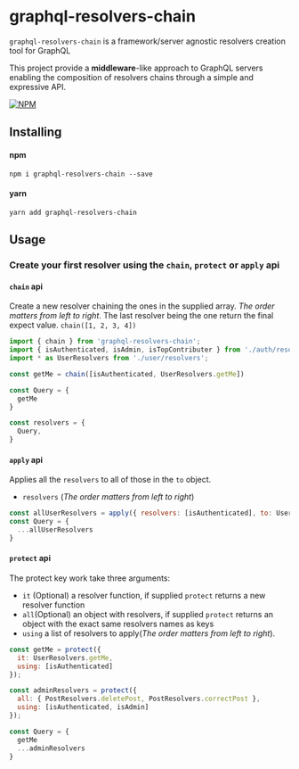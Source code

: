 # graphql-resolvers-chain
`graphql-resolvers-chain` is a framework/server agnostic resolvers creation tool for GraphQL

This project provide a **middleware**-like approach to GraphQL servers
enabling the composition of resolvers chains through a simple and expressive API.

[![NPM](https://nodei.co/npm/graphql-resolvers-chain.png?downloads=true&downloadRank=true&stars=true)](https://nodei.co/npm/graphql-resolvers-chain/)

## Installing

#### npm
```
npm i graphql-resolvers-chain --save
```

#### yarn

```
yarn add graphql-resolvers-chain
```

## Usage
### Create your first resolver using the `chain`, `protect` or `apply` api

#### `chain` api

Create a new resolver chaining the ones in the supplied array. *The order matters from left to right*.
The last resolver being the one return the final expect value.
```chain([1, 2, 3, 4])``` 

```javascript
import { chain } from 'graphql-resolvers-chain';
import { isAuthenticated, isAdmin, isTopContributer } from './auth/resolvers';
import * as UserResolvers from './user/resolvers';

const getMe = chain([isAuthenticated, UserResolvers.getMe])

const Query = {
  getMe
}

const resolvers = {
  Query,
}
```

#### `apply` api
Applies all the `resolvers` to all of those in the `to` object.
- `resolvers` (*The order matters from left to right*)
```javascript
const allUserResolvers = apply({ resolvers: [isAuthenticated], to: UserResolvers })
const Query = {
  ...allUserResolvers
}
```

#### `protect` api
The protect key work take three arguments:
- `it` (Optional) a resolver function, if supplied `protect` returns a new resolver function
- `all`(Optional) an object with resolvers, if supplied `protect` returns an object with the exact same resolvers names as keys
- `using` a list of resolvers to apply(*The order matters from left to right*).

```javascript
const getMe = protect({
  it: UserResolvers.getMe,
  using: [isAuthenticated]
});

const adminResolvers = protect({
  all: { PostResolvers.deletePost, PostResolvers.correctPost },
  using: [isAuthenticated, isAdmin]
});

const Query = {
  getMe
  ...adminResolvers
}
```